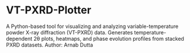 # VT-PXRD-Plotter
A Python-based tool for visualizing and analyzing variable-temperature powder X-ray diffraction (VT-PXRD) data. Generates temperature-dependent 2θ plots, heatmaps, and phase evolution profiles from stacked PXRD datasets.
Author: Arnab Dutta
